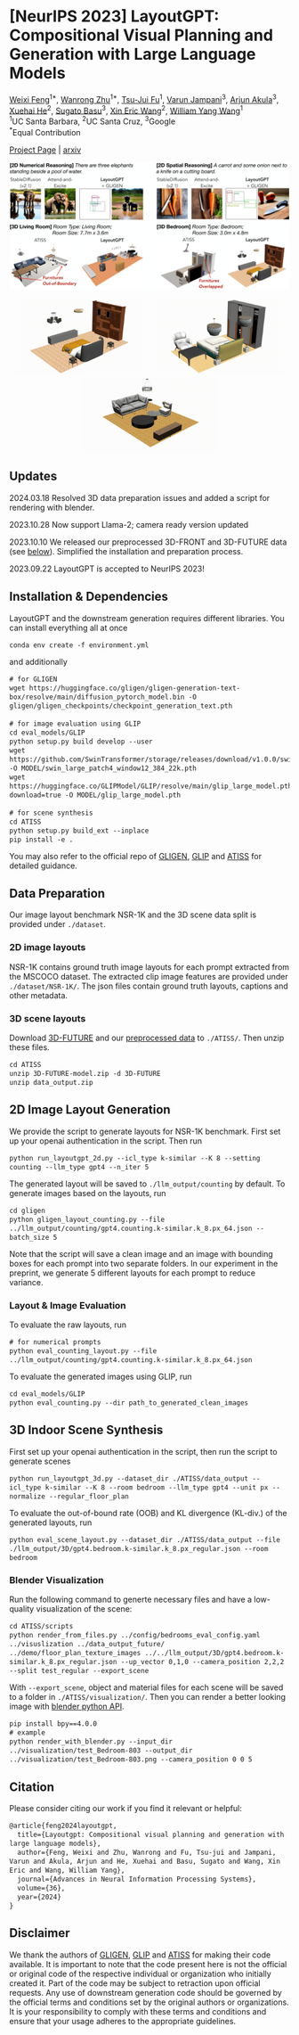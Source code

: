 # [NeurIPS 2023] LayoutGPT: Compositional Visual Planning and Generation with Large Language Models


[Weixi Feng](https://weixi-feng.github.io/)<sup>1*</sup>,
[Wanrong Zhu](https://wanrong-zhu.com/)<sup>1*</sup>,
[Tsu-Jui Fu](https://tsujuifu.github.io/)<sup>1</sup>,
[Varun Jampani](https://varunjampani.github.io/)<sup>3</sup>,
[Arjun Akula](https://www.arjunakula.com/)<sup>3</sup>,
[Xuehai He](https://scholar.google.com/citations?user=kDzxOzUAAAAJ&)<sup>2</sup>,
[Sugato Basu](https://sites.google.com/site/sugatobasu/)<sup>3</sup>,
[Xin Eric Wang](https://eric-xw.github.io/)<sup>2</sup>,
[William Yang Wang](https://sites.cs.ucsb.edu/~william/)<sup>1</sup>
<br>
<sup>1</sup>UC Santa Barbara, <sup>2</sup>UC Santa Cruz, <sup>3</sup>Google
<br>
<sup>*</sup>Equal Contribution
<br>

[Project Page](https://layoutgpt.github.io/) | [arxiv](https://arxiv.org/abs/2305.15393)

![Teaser figure](assets/teaser.jpg)

<p style="text-align: center;">
    <img width="240" alt="Example 1" src="assets/28445.gif"/>
    <img width="240" alt="Example 2" src="assets/10043.gif"/>
    <img width="240" alt="Example 3" src="assets/2050.gif"/>
    <!-- <img width="240" alt="Example 4" src="assets/326.gif"/> -->
</p>

## Updates
2024.03.18 Resolved 3D data preparation issues and added a script for rendering with blender.

2023.10.28 Now support Llama-2; camera ready version updated

2023.10.10 We released our preprocessed 3D-FRONT and 3D-FUTURE data (see [below](https://github.com/weixi-feng/LayoutGPT/tree/master#3d-scene-layouts)). Simplified the installation and preparation process. 

2023.09.22 LayoutGPT is accepted to NeurIPS 2023!


## Installation & Dependencies
LayoutGPT and the downstream generation requires different libraries. You can install everything all at once
```
conda env create -f environment.yml
```
and additionally
```
# for GLIGEN
wget https://huggingface.co/gligen/gligen-generation-text-box/resolve/main/diffusion_pytorch_model.bin -O gligen/gligen_checkpoints/checkpoint_generation_text.pth

# for image evaluation using GLIP
cd eval_models/GLIP
python setup.py build develop --user
wget https://github.com/SwinTransformer/storage/releases/download/v1.0.0/swin_large_patch4_window12_384_22k.pth -O MODEL/swin_large_patch4_window12_384_22k.pth
wget https://huggingface.co/GLIPModel/GLIP/resolve/main/glip_large_model.pth?download=true -O MODEL/glip_large_model.pth

# for scene synthesis
cd ATISS
python setup.py build_ext --inplace
pip install -e .
```
You may also refer to the official repo of [GLIGEN](https://github.com/gligen/GLIGEN/tree/master), [GLIP](https://github.com/microsoft/GLIP) and [ATISS](https://github.com/nv-tlabs/ATISS/tree/master) for detailed guidance.

## Data Preparation
Our image layout benchmark NSR-1K and the 3D scene data split is provided under ```./dataset```. 

### 2D image layouts
NSR-1K contains ground truth image layouts for each prompt extracted from the MSCOCO dataset. The extracted clip image features are provided under  ```./dataset/NSR-1K/```. The json files contain ground truth layouts, captions and other metadata.

### 3D scene layouts
Download [3D-FUTURE](https://tianchi.aliyun.com/dataset/98063) and our [preprocessed data](https://drive.google.com/file/d/1NV3pmRpWcehPO5iKJPmShsRp_lNbxJuK/view?usp=sharing) to ```./ATISS/```. Then unzip these files. 
```
cd ATISS
unzip 3D-FUTURE-model.zip -d 3D-FUTURE
unzip data_output.zip
```

<!-- you need to additionally prepare the [3D-FRONT](https://tianchi.aliyun.com/specials/promotion/alibaba-3d-scene-dataset) and [3D-FUTURE](https://tianchi.aliyun.com/specials/promotion/alibaba-3d-future) datasets.  -->

<!-- You may also refer to [ATISS](https://github.com/nv-tlabs/ATISS/tree/master#dataset) if you prefer to go through the preprocessing steps on your own. -->

<!-- or follow the steps below:

1. Download and unzip 3D-FRONT.zip and 3D-FUTURE-model.zip
2. Preprocess the scenes to generate ground truth views
```
cd ATISS/scripts
# bedroom as an example, default top-down view
python preprocess_data.py path_to_output_dir path_to_3d_front_dataset_dir path_to_3d_future_dataset_dir path_to_3d_future_model_info ../demo/floor_00003.jpg --dataset_filtering threed_front_bedroom
```
Note that for FID evaluation, we render scene images from four different camera angles. The arguments for the other three angles are: ```--up_vector 0,1,0 --camera_position {2,2,0 or 0,2,2 or 2,2,2}```. For livingroom, remember to set ```--room_side 6.2``` and change ```--dataset_filtering``` accordingly.

3. pickle the furniture data for visualization
```
python pickle_threed_future_dataset.py path_to_pickle_output_dir path_to_3d_front_dataset_dir path_to_3d_future_dataset_dir path_to_3d_future_model_info --dataset_filtering threed_front_bedroom
``` -->



## 2D Image Layout Generation
We provide the script to generate layouts for NSR-1K benchmark. First set up your openai authentication in the script. Then run
```
python run_layoutgpt_2d.py --icl_type k-similar --K 8 --setting counting --llm_type gpt4 --n_iter 5
```
The generated layout will be saved to ```./llm_output/counting``` by default. To generate images based on the layouts, run
```
cd gligen
python gligen_layout_counting.py --file ../llm_output/counting/gpt4.counting.k-similar.k_8.px_64.json --batch_size 5
```
Note that the script will save a clean image and an image with bounding boxes for each prompt into two separate folders. In our experiment in the preprint, we generate 5 different layouts for each prompt to reduce variance. 

### Layout & Image Evaluation
To evaluate the raw layouts, run
```
# for numerical prompts
python eval_counting_layout.py --file ../llm_output/counting/gpt4.counting.k-similar.k_8.px_64.json
```
To evaluate the generated images using GLIP, run
```
cd eval_models/GLIP
python eval_counting.py --dir path_to_generated_clean_images
```


## 3D Indoor Scene Synthesis
First set up your openai authentication in the script, then run the script to generate scenes
```
python run_layoutgpt_3d.py --dataset_dir ./ATISS/data_output --icl_type k-similar --K 8 --room bedroom --llm_type gpt4 --unit px --normalize --regular_floor_plan
```
To evaluate the out-of-bound rate (OOB) and KL divergence (KL-div.) of the generated layouts, run
```
python eval_scene_layout.py --dataset_dir ./ATISS/data_output --file ./llm_output/3D/gpt4.bedroom.k-similar.k_8.px_regular.json --room bedroom
```
### Blender Visualization
Run the following command to generte necessary files and have a low-quality visualization of the scene:
```
cd ATISS/scripts
python render_from_files.py ../config/bedrooms_eval_config.yaml ../visuslization ../data_output_future/ ../demo/floor_plan_texture_images ../../llm_output/3D/gpt4.bedroom.k-similar.k_8.px_regular.json --up_vector 0,1,0 --camera_position 2,2,2 --split test_regular --export_scene
```
With ```--export_scene```, object and material files for each scene will be saved to a folder in ```./ATISS/visualization/```. Then you can render a better looking image with [blender python API](https://docs.blender.org/api/current/index.html). 
```
pip install bpy==4.0.0
# example
python render_with_blender.py --input_dir ../visualization/test_Bedroom-803 --output_dir ../visualization/test_Bedroom-803.png --camera_position 0 0 5
```


## Citation
Please consider citing our work if you find it relevant or helpful:
```
@article{feng2024layoutgpt,
  title={Layoutgpt: Compositional visual planning and generation with large language models},
  author={Feng, Weixi and Zhu, Wanrong and Fu, Tsu-jui and Jampani, Varun and Akula, Arjun and He, Xuehai and Basu, Sugato and Wang, Xin Eric and Wang, William Yang},
  journal={Advances in Neural Information Processing Systems},
  volume={36},
  year={2024}
}
```

## Disclaimer
We thank the authors of [GLIGEN](https://github.com/gligen/GLIGEN/tree/master), [GLIP](https://github.com/microsoft/GLIP) and [ATISS](https://github.com/nv-tlabs/ATISS/tree/master) for making their code available. It is important to note that the code present here is not the official or original code of the respective individual or organization who initially created it. Part of the code may be subject to retraction upon official requests. Any use of downstream generation code should be governed by the official terms and conditions set by the original authors or organizations. It is your responsibility to comply with these terms and conditions and ensure that your usage adheres to the appropriate guidelines.